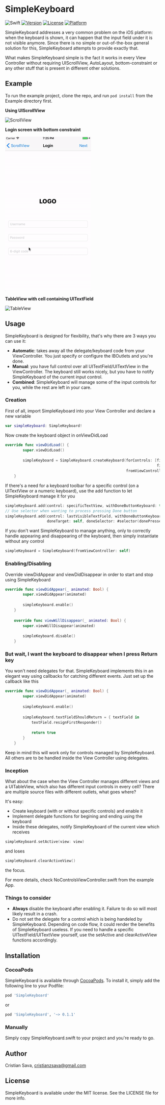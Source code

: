 # SimpleKeyboard

![Swift](https://img.shields.io/badge/Swift-3.0-brightgreen.svg)
[![Version](https://img.shields.io/cocoapods/v/SimpleKeyboard.svg?style=flat)](http://cocoapods.org/pods/SimpleKeyboard)
[![License](https://img.shields.io/cocoapods/l/SimpleKeyboard.svg?style=flat)](http://cocoapods.org/pods/SimpleKeyboard)
[![Platform](https://img.shields.io/cocoapods/p/SimpleKeyboard.svg?style=flat)](http://cocoapods.org/pods/SimpleKeyboard)

SimpleKeyboard addresses a very common problem on the iOS platform: when the keyboard is shown, it can happen that the input field under it is not visible anymore. Since there is no simple or out-of-the-box general solution for this, SimpleKeyboard attempts to provide exactly that.

What makes SimpleKeyboard simple is the fact it works in every View Controller without requiring UIScrollView, AutoLayout, bottom-constraint or any other stuff that is present in different other solutions.

## Example

To run the example project, clone the repo, and run `pod install` from the Example directory first.

**Using UIScrollView**

![ScrollView](https://github.com/sivu22/SimpleKeyboard/blob/master/Screenshots/ScrollView.gif)

**Login screen with bottom constraint**

![Login](https://github.com/sivu22/SimpleKeyboard/blob/master/Screenshots/Login.gif)

**TableView with cell containing UITextField**

![TableView](https://github.com/sivu22/SimpleKeyboard/blob/master/Screenshots/TableView.gif)

## Usage

SimpleKeyboard is designed for flexibility, that's why there are 3 ways you can use it:
- **Automatic**: takes away all the delegate/keyboard code from your ViewController. You just specify or configure the IBOutlets and you're done. 
- **Manual**: you have full control over all UITextField/UITextView in the ViewController. The keyboard still works nicely, but you have to notify SimpleKeyboard of the current input control.
- **Combined**: SimpleKeyboard will manage some of the input controls for you, while the rest are left in your care.

### Creation
First of all, import SimpleKeyboard into your View Controller and declare a new variable
```swift
var simpleKeyboard: SimpleKeyboard!
```

Now create the keyboard object in onViewDidLoad
```swift
override func viewDidLoad() {
        super.viewDidLoad()
        
        simpleKeyboard = SimpleKeyboard.createKeyboard(forControls: [firstTextField, secondTextField, 
                                                                     firstTextView, thirdTextField], 
                                                       fromViewController: self)
    }
```

If there's a need for a keyboard toolbar for a specific control (on a UITextView or a numeric keyboard), use the add function to let SimpleKeyboard manage it for you
```swift
simpleKeyboard.add(control: specificTextView, withDoneButtonKeyboard: true)
// Use selector when wanting to process pressing Done button
simpleKeyboard.add(control: lastVisibleTextField, withDoneButtonKeyboard: true, 
                   doneTarget: self, doneSelector: #selector(donePressed(_:)))
```

If you don't want SimpleKeyboard to manage anything, only to correctly handle appearing and disappearing of the keyboard, then simply instantiate without any control
```swift
simpleKeyboard = SimpleKeyboard(fromViewController: self)
```

### Enabling/Disabling
Override viewDidAppear and viewDidDisappear in order to start and stop using SimpleKeyboard
```swift
override func viewDidAppear(_ animated: Bool) {
        super.viewDidAppear(animated)
        
        simpleKeyboard.enable()
    }
    
    override func viewWillDisappear(_ animated: Bool) {
        super.viewWillDisappear(animated)
        
        simpleKeyboard.disable()
    }
```

### But wait, I want the keyboard to disappear when I press Return key
You won't need delegates for that. SimpleKeyboard implements this in an elegant way using callbacks for catching different events.
Just set up the callback like this
```swift
override func viewDidAppear(_ animated: Bool) {
        super.viewDidAppear(animated)
        
        simpleKeyboard.enable()
            
        simpleKeyboard.textFieldShouldReturn = { textField in
            textField.resignFirstResponder()
                
            return true
        }
    }
```
Keep in mind this will work only for controls managed by SimpleKeyboard. All others are to be handled inside the View Controller using delegates.

### Inception
What about the case when the View Controller manages different views and a UITableView, which also has different input controls in every cell? There are multiple source files with different outlets, what goes where?

It's easy:
- Create keyboard (with or without specific controls) and enable it
- Implement delegate functions for begining and ending using the keyboard
- Inside these delegates, notify SimpleKeyboard of the current view which receives 
```swift
simpleKeyboard.setActive(view: view)
```
and loses
```swift
simpleKeyboard.clearActiveView()
```
the focus.

For more details, check NoControlsViewController.swift from the example App.

### Things to consider
- **Always** disable the keyboard after enabling it. Failure to do so will most likely result in a crash.
- Do not set the delegate for a control which is being handeled by SimpleKeyboard. Depending on code flow, it could render the benefits of SimpleKeyboard useless. If you need to handle a specific UITextField/UITextView yourself, use the setActive and clearActiveView functions accordingly.

## Installation

### CocoaPods
SimpleKeyboard is available through [CocoaPods](http://cocoapods.org). To install
it, simply add the following line to your Podfile:

```ruby
pod 'SimpleKeyboard'
```
or

```ruby
pod 'SimpleKeyboard', '~> 0.1.1'
```

### Manually
Simply copy SimpleKeyboard.swift to your project and you're ready to go.

## Author

Cristian Sava, cristianzsava@gmail.com

## License

SimpleKeyboard is available under the MIT license. See the LICENSE file for more info.
